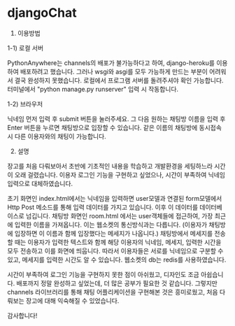 # djangoChat


1) 이용방법
  
  
  1-1) 로컬 서버
  
  PythonAnywhere는 channels의 배포가 불가능하다고 하여,
  django-heroku를 이용하여 배포하려고 했습니다. 
  그러나 wsgi와 asgi를 모두 가능하게 만드는 부분이 어려워서 결국 완성하지 못했습니다.
  로컬에서 프로그램 서버를 돌려주셔야 확인 가능합니다.
  터미널에서 "python manage.py runserver" 입력 시 작동합니다.
  
  1-2) 브라우저
  
  닉네임 먼저 입력 후 submit 버튼을 눌러주세요. 
  그 다음 원하는 채팅방 이름을 입력 후 Enter 버튼을 누르면 채팅방으로 입장할 수 있습니다. 
  같은 이름의 채팅방에 동시접속 시 다른 이용자와의 채팅이 가능합니다. 




2) 설명


  장고를 처음 다뤄보아서 초반에 기초적인 내용을 학습하고 개발환경을 세팅하느라 시간이 오래 걸렸습니다. 
  이용자 로그인 기능을 구현하고 싶었으나, 시간이 부족하여 닉네임 입력으로 대체하였습니다. 

  초기 화면인 index.html에서는 닉네임을 입력하면 user모델과 연결된 form모델에서 Http Post 메소드를 통해 입력 데이터를 가지고 있습니다. 
  이후 이 데이터를 데이터베이스로 넘깁니다. 
  채팅방 화면인 room.html 에서는 user객체들에 접근하여, 가장 최근에 입력한 이름을 가져옵니다.
  이는 웹소켓의 통신방식과는 다릅니다. 
  (이용자가 채팅방에 입장하면 이 이름과 함께 입장했다는 메세지가 나옵니다.) 
  채팅방에서 메세지를 전송할 때는 이용자가 입력한 텍스트와 함께 해당 이용자의 닉네임, 메세지, 입력한 시간을 모두 전송하고 이를 화면에 띄웁니다. 
  따라서 이용자들은 서로를 닉네임으로 구분할 수 있고, 메세지를 입력한 시간도 알 수 있습니다. 
  웹소켓의 db는 redis를 사용하였습니다. 
  


시간이 부족하여 로그인 기능을 구현하지 못한 점이 아쉬웠고, 디자인도 조금 아쉽습니다. 
배포까지 정말 완성하고 싶었는데, 더 많은 공부가 필요한 것 같습니다. 
그렇지만 channels 라이브러리를 통해 채팅 어플리케이션을 구현해본 것은 흥미로웠고, 
처음 다뤄보는 장고에 대해 익숙해질 수 있었습니다. 

감사합니다!
